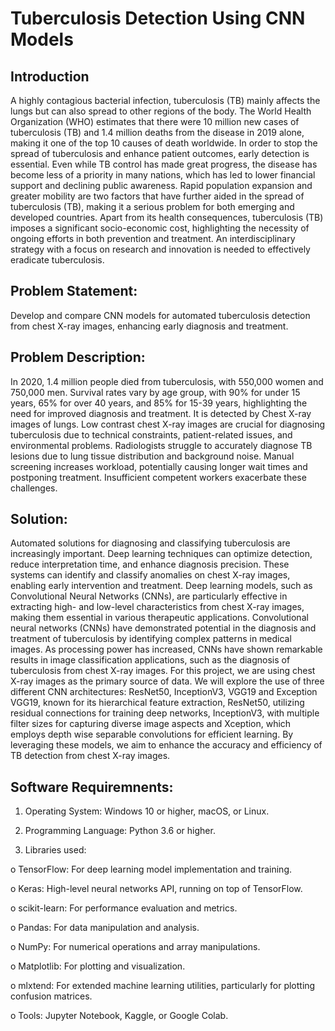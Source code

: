 # Tuberculosis Detection Using CNN Models

## Introduction

A highly contagious bacterial infection, tuberculosis (TB) mainly affects the lungs but can also spread to other regions of the body. 
The World Health Organization (WHO) estimates that there were 10 million new cases of tuberculosis (TB) and 1.4 million deaths from 
the disease in 2019 alone, making it one of the top 10 causes of death worldwide. In order to stop the spread of tuberculosis and 
enhance patient outcomes, early detection is essential. 
Even while TB control has made great progress, the disease has become less of a priority in many nations, which has led to lower 
financial support and declining public awareness. Rapid population expansion and greater mobility are two factors that have further 
aided in the spread of tuberculosis (TB), making it a serious problem for both emerging and developed countries.
Apart from its health consequences, tuberculosis (TB) imposes a significant socio-economic cost, highlighting the necessity of 
ongoing efforts in both prevention and treatment. An interdisciplinary strategy with a focus on research and innovation is needed to
effectively eradicate tuberculosis.

## Problem Statement: 

Develop and compare CNN models for automated tuberculosis detection from chest X-ray images, enhancing early diagnosis and treatment.


## Problem Description: 

In 2020, 1.4 million people died from tuberculosis, with 550,000 women and 750,000 men. Survival rates vary by age 
group, with 90% for under 15 years, 65% for over 40 years, and 85% for 15-39 years, highlighting the need for improved 
diagnosis and treatment. It is detected by Chest X-ray images of lungs.
Low contrast chest X-ray images are crucial for diagnosing tuberculosis due to technical constraints, patient-related 
issues, and environmental problems. Radiologists struggle to accurately diagnose TB lesions due to lung tissue distribution 
and background noise. Manual screening increases workload, potentially causing longer wait times and postponing treatment. 
Insufficient competent workers exacerbate these challenges.


## Solution: 

Automated solutions for diagnosing and classifying tuberculosis are increasingly important. Deep learning techniques 
can optimize detection, reduce interpretation time, and enhance diagnosis precision. These systems can identify and 
classify anomalies on chest X-ray images, enabling early intervention and treatment. Deep learning models, such as 
Convolutional Neural Networks (CNNs), are particularly effective in extracting high- and low-level characteristics 
from chest X-ray images, making them essential in various therapeutic applications. 
Convolutional neural networks (CNNs) have demonstrated potential in the diagnosis and treatment of tuberculosis by 
identifying complex patterns in medical images. As processing power has increased, CNNs have shown remarkable results in 
image classification applications, such as the diagnosis of tuberculosis from chest X-ray images.
For this project, we are using chest X-ray images as the primary source of data. We will explore the use of three different 
CNN architectures: ResNet50, InceptionV3, VGG19 and Exception VGG19, known for its hierarchical feature extraction, ResNet50, 
utilizing residual connections for training deep networks, InceptionV3, with multiple filter sizes for capturing diverse image 
aspects and Xception, which employs depth wise separable convolutions for efficient learning. By leveraging these models, we aim 
to enhance the accuracy and efficiency of TB detection from chest X-ray images.


## Software Requiremnents:

1.	Operating System: Windows 10 or higher, macOS, or Linux.

2.	Programming Language: Python 3.6 or higher.

3.	Libraries used:

o	TensorFlow: For deep learning model implementation and training.

o	Keras: High-level neural networks API, running on top of TensorFlow.

o	scikit-learn: For performance evaluation and metrics.

o	Pandas: For data manipulation and analysis.

o	NumPy: For numerical operations and array manipulations.

o	Matplotlib: For plotting and visualization.

o	mlxtend: For extended machine learning utilities, particularly for plotting confusion matrices.

o	Tools: Jupyter Notebook, Kaggle, or Google Colab.

